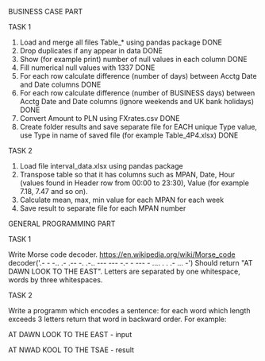 BUSINESS CASE PART


TASK 1

1. Load and merge all files Table_* using pandas package DONE
2. Drop duplicates if any appear in data DONE
3. Show (for example print) number of null values in each column DONE
4. Fill numerical null values with 1337 DONE
5. For each row calculate difference (number of days) between Acctg Date and Date columns DONE
6. For each row calculate difference (number of BUSINESS days) between Acctg Date and Date columns (ignore weekends and UK bank holidays) DONE
7. Convert Amount to PLN using FXrates.csv DONE
8. Create folder results and save separate file for EACH unique Type value, use Type in name of saved file (for example Table_4P4.xlsx) DONE

TASK 2

1. Load file interval_data.xlsx using pandas package
2. Transpose table so that it has columns such as MPAN, Date, Hour (values found in Header row from 00:00 to 23:30), Value (for example 7.18, 7.47 and so on). 
3. Calculate mean, max, min value for each MPAN for each week
4. Save result to separate file for each MPAN number



GENERAL PROGRAMMING PART


TASK 1

Write Morse code decoder. https://en.wikipedia.org/wiki/Morse_code
decoder('.- -   -.. .- .-- -.   .-.. --- --- -.-   - ---   - .... .   . .- ... -')
Should return "AT DAWN LOOK TO THE EAST". Letters are separated by one whitespace, words by three whitespaces.

TASK 2

Write a programm which encodes a sentence: for each word which length exceeds 3 letters return that word in backward order. 
For example:

AT DAWN LOOK TO THE EAST  - input

AT NWAD KOOL TO THE TSAE  - result
